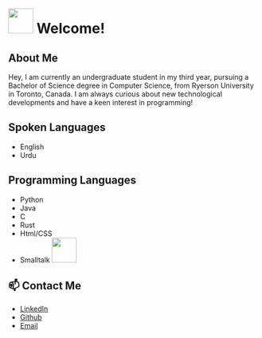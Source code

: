 # <img src="https://user-images.githubusercontent.com/12051517/117529638-9722bc00-afa6-11eb-916a-b9c3ed504f80.png" width="50" height="50"> Welcome!

## About Me
<p>
  Hey, I am currently an undergraduate student in my third year, pursuing a Bachelor of Science degree in Computer Science, from Ryerson University in Toronto, Canada. 
  I am always curious about new technological developments and have a keen interest in programming!
</p>

## Spoken Languages
- English
- Urdu

## Programming Languages
* Python
* Java
* C
* Rust
* Html/CSS
* Smalltalk <img src="https://user-images.githubusercontent.com/12051517/117529640-9ee26080-afa6-11eb-9bfd-71a82d847d6d.png" width="50" height="50">

## 📫 Contact Me
* [LinkedIn](https://www.linkedin.com/in/mnabeelasim)
* [Github](https://github.com/Noobeel)
* [Email](mailto:nabeelasim0250@gmail.com)
